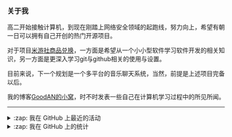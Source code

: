 ### 关于我

高二开始接触计算机，到现在刚踏上网络安全领域的起跑线，努力向上，希望有朝一日可以拥有自己开创的热门开源项目。

对于项目[米游社商品兑换](https://github.com/GOOD-AN/Mys-Exchange-Goods)，一方面是希望从一个小小型软件学习软件开发的相关知识，另一方面是更深入学习git与github相关的使用与设置。

目前来说，下一个规划是一个多平台的音乐聊天系统，当然，前提是上述项目完备以后。

我的博客[GoodAN的小窝](https://blog.goodant.top/)，时不时发表一些自己在计算机学习过程中的所见所闻。

---

<details>
  <summary>:zap: 我在 GitHub 上最近的活动</summary>
  
<!--START_SECTION:activity-->
1. 🗣 Commented on [#97](https://github.com/icqqjs/icqq/issues/97#issuecomment-1635544721) in [icqqjs/icqq](https://github.com/icqqjs/icqq)
2. ❗ Opened issue [#97](https://github.com/icqqjs/icqq/issues/97) in [icqqjs/icqq](https://github.com/icqqjs/icqq)
3. 🗣 Commented on [#686](https://github.com/SocialSisterYi/bilibili-API-collect/issues/686#issuecomment-1630258472) in [SocialSisterYi/bilibili-API-collect](https://github.com/SocialSisterYi/bilibili-API-collect)
4. 🗣 Commented on [#46](https://github.com/HeadmasterTan/zhi-plugin/issues/46#issuecomment-1629141018) in [HeadmasterTan/zhi-plugin](https://github.com/HeadmasterTan/zhi-plugin)
5. 🗣 Commented on [#46](https://github.com/HeadmasterTan/zhi-plugin/issues/46#issuecomment-1628941862) in [HeadmasterTan/zhi-plugin](https://github.com/HeadmasterTan/zhi-plugin)
<!--END_SECTION:activity-->

</details>

<details>
<summary>:zap: 我在 GitHub 上的统计</summary>

![GOOD-AN's github stats](https://github-readme-stats-umber-theta.vercel.app/api?username=GOOD-AN&count_private=true&show_icons=true&include_all_commits=true&line_height=28&card_width=400px) ![Top Langs](https://github-readme-stats-umber-theta.vercel.app/api/top-langs/?username=GOOD-AN&&layout=compact&&langs_count=6&&exclude_repo=GOOD-AN.github.io,GOOD-AN,github-readme-stats,test)
</details>

